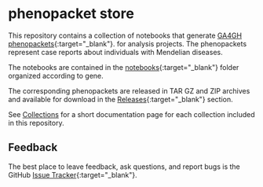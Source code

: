 # phenopacket store


This repository contains a collection of notebooks that generate
[GA4GH phenopackets](https://pubmed.ncbi.nlm.nih.gov/35705716){:target="_blank"}.
for analysis projects. 
The phenopackets represent case reports about individuals with Mendelian diseases.

The notebooks are contained in the 
[notebooks](https://github.com/monarch-initiative/phenopacket-store/tree/main/notebooks){:target="_blank"} 
folder organized according to gene.

The corresponding phenopackets are released in TAR GZ and ZIP archives 
and available for download in the [Releases](https://github.com/monarch-initiative/phenopacket-store/releases){:target="_blank"} section.

See [Collections](collections.md) for a short documentation page for each collection included in this repository.


## Feedback

The best place to leave feedback, ask questions, and report bugs is the GitHub [Issue Tracker](https://github.com/monarch-initiative/phenopacket-store/issues){:target="_blank"}.
